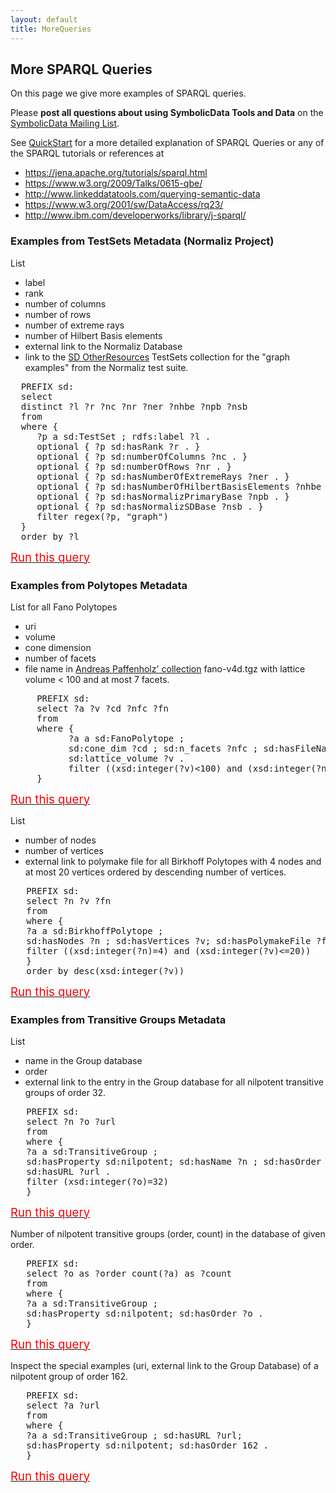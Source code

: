 ```yaml
---
layout: default
title: MoreQueries
---
```


## More SPARQL Queries ##

On this page we give more examples of SPARQL queries. 

Please **post all questions about using SymbolicData Tools and Data** on the [SymbolicData Mailing List](https://groups.google.com/forum/#!forum/symbolicdata).

See [QuickStart](QuickStart "wikilink") for a more detailed explanation of SPARQL Queries or any of the SPARQL tutorials or references at
* <https://jena.apache.org/tutorials/sparql.html>
* <https://www.w3.org/2009/Talks/0615-qbe/>
* <http://www.linkeddatatools.com/querying-semantic-data>
* <https://www.w3.org/2001/sw/DataAccess/rq23/>
* <http://www.ibm.com/developerworks/library/j-sparql/>

### Examples from TestSets Metadata (Normaliz Project) ###

List 
* label
* rank
* number of columns 
* number of rows
* number of extreme rays
* number of Hilbert Basis elements
* external link to the Normaliz Database
* link to the [SD OtherResources](http://symbolicdata.org/OtherResources/TestSets/) TestSets collection
for the "graph examples" from the Normaliz test suite.
<pre>
  PREFIX sd: <http://symbolicdata.org/Data/Model#>
  select 
  distinct ?l ?r ?nc ?nr ?ner ?nhbe ?npb ?nsb
  from <http://symbolicdata.org/Data/TestSets/>
  where {
     ?p a sd:TestSet ; rdfs:label ?l . 
     optional { ?p sd:hasRank ?r . }	
     optional { ?p sd:numberOfColumns ?nc . }		
     optional { ?p sd:numberOfRows ?nr . }	
     optional { ?p sd:hasNumberOfExtremeRays ?ner . }		
     optional { ?p sd:hasNumberOfHilbertBasisElements ?nhbe . }		
     optional { ?p sd:hasNormalizPrimaryBase ?npb . }
     optional { ?p sd:hasNormalizSDBase ?nsb . }
     filter regex(?p, "graph")
  }
  order by ?l
</pre>  
 <a href="http://symbolicdata.org:8890/sparql?format=text%2Fhtml&query=PREFIX+sd%3A+%3Chttp%3A%2F%2Fsymbolicdata.org%2FData%2FModel%23%3E%0Aselect+%0Adistinct+%3Fl+%3Fr+%3Fnc+%3Fnr+%3Fner+%3Fnhbe+%3Fnpb+%3Fnsb%0Afrom+%3Chttp%3A%2F%2Fsymbolicdata.org%2FData%2FTestSets%2F%3E%0Awhere+%7B%0A%3Fp+a+sd%3ATestSet+%3B+rdfs%3Alabel+%3Fl+.+%0Aoptional+%7B+%3Fp+sd%3AhasRank+%3Fr+.+%7D%09%0Aoptional+%7B+%3Fp+sd%3AnumberOfColumns+%3Fnc+.+%7D%09%09%0Aoptional+%7B+%3Fp+sd%3AnumberOfRows+%3Fnr+.+%7D%09%0Aoptional+%7B+%3Fp+sd%3AhasNumberOfExtremeRays+%3Fner+.+%7D%09%09%0Aoptional+%7B+%3Fp+sd%3AhasNumberOfHilbertBasisElements+%3Fnhbe+.+%7D%09%09%0Aoptional+%7B+%3Fp+sd%3AhasNormalizPrimaryBase+%3Fnpb+.+%7D%0Aoptional+%7B+%3Fp+sd%3AhasNormalizSDBase+%3Fnsb+.+%7D%0Afilter+regex%28%3Fp%2C+%22graph%22%29%0A%7D%0Aorder+by+%3Fl"> <span style="color:red; font-size:14pt"> Run this query</span></a>

### Examples from Polytopes Metadata ###

List for all Fano Polytopes 
* uri
* volume
* cone dimension
* number of facets
* file name in [Andreas Paffenholz' collection](https://polymake.org/polytopes/paffenholz/www/fano.html) fano-v4d.tgz
with lattice volume < 100 and at most 7 facets. 

<pre>
     PREFIX sd: <http://symbolicdata.org/Data/Model#> 
     select ?a ?v ?cd ?nfc ?fn
     from <http://symbolicdata.org/Data/FanoPolytopes/>
     where {
       	   ?a a sd:FanoPolytope ;
       	   sd:cone_dim ?cd ; sd:n_facets ?nfc ; sd:hasFileName ?fn ; 
       	   sd:lattice_volume ?v . 
       	   filter ((xsd:integer(?v)<100) and (xsd:integer(?nfc)<7))
     }
</pre>

 <a href="http://symbolicdata.org:8890/sparql?format=text%2Fhtml&query=PREFIX+sd%3A+%3Chttp%3A%2F%2Fsymbolicdata.org%2FData%2FModel%23%3E+%0A+++select+%3Fa+%3Fv+%3Fcd+%3Fnfc+%3Ffn%0A+++from+%3Chttp%3A%2F%2Fsymbolicdata.org%2FData%2FFanoPolytopes%2F%3E%0A+++where+%7B%0A+++%3Fa+a+sd%3AFanoPolytope+%3B%0A+++sd%3Acone_dim+%3Fcd+%3B+sd%3An_facets+%3Fnfc+%3B+sd%3AhasFileName+%3Ffn+%3B+%0A+++sd%3Alattice_volume+%3Fv+.+%0A+++filter+%28%28xsd%3Ainteger%28%3Fv%29%3C100%29+and+%28xsd%3Ainteger%28%3Fnfc%29%3C7%29%29%0A+++%7D"> <span style="color:red; font-size:14pt"> Run this query</span></a>

List 
* number of nodes
* number of vertices
* external link to polymake file
for all Birkhoff Polytopes with 4 nodes and at most 20 vertices ordered by descending number of vertices.

<pre>
   PREFIX sd: <http://symbolicdata.org/Data/Model#> 
   select ?n ?v ?fn
   from <http://symbolicdata.org/Data/BirkhoffPolytopes/>
   where {
   ?a a sd:BirkhoffPolytope ;
   sd:hasNodes ?n ; sd:hasVertices ?v; sd:hasPolymakeFile ?fn . 
   filter ((xsd:integer(?n)=4) and (xsd:integer(?v)<=20))
   }
   order by desc(xsd:integer(?v))
</pre>
   
 <a href="http://symbolicdata.org:8890/sparql?format=text%2Fhtml&query=PREFIX+sd%3A+%3Chttp%3A%2F%2Fsymbolicdata.org%2FData%2FModel%23%3E+%0A+++select+%3Fn+%3Fv+%3Ffn%0A+++from+%3Chttp%3A%2F%2Fsymbolicdata.org%2FData%2FBirkhoffPolytopes%2F%3E%0A+++where+%7B%0A+++%3Fa+a+sd%3ABirkhoffPolytope+%3B%0A+++sd%3AhasNodes+%3Fn+%3B+sd%3AhasVertices+%3Fv%3B+sd%3AhasPolymakeFile+%3Ffn+.+%0A+++filter+%28%28xsd%3Ainteger%28%3Fn%29%3D4%29+and+%28xsd%3Ainteger%28%3Fv%29%3C%3D20%29%29%0A+++%7D%0A+++order+by+desc%28xsd%3Ainteger%28%3Fv%29%29"> <span style="color:red; font-size:14pt"> Run this query</span></a>

### Examples from Transitive Groups Metadata ###

List 
* name in the Group database
* order
* external link to the entry in the Group database
for all nilpotent transitive groups of order 32.

<pre>
   PREFIX sd: <http://symbolicdata.org/Data/Model#> 
   select ?n ?o ?url
   from <http://symbolicdata.org/Data/TransitiveGroups/>
   where {
   ?a a sd:TransitiveGroup ; 
   sd:hasProperty sd:nilpotent; sd:hasName ?n ; sd:hasOrder ?o ;
   sd:hasURL ?url .  
   filter (xsd:integer(?o)=32)
   }
</pre>
 
 <a href="http://symbolicdata.org:8890/sparql?format=text%2Fhtml&query=PREFIX+sd%3A+%3Chttp%3A%2F%2Fsymbolicdata.org%2FData%2FModel%23%3E+%0A+++select+%3Fn+%3Fo+%3Furl%0A+++from+%3Chttp%3A%2F%2Fsymbolicdata.org%2FData%2FTransitiveGroups%2F%3E%0A+++where+%7B%0A+++%3Fa+a+sd%3ATransitiveGroup+%3B+%0A+++sd%3AhasProperty+sd%3Anilpotent%3B+sd%3AhasName+%3Fn+%3B+sd%3AhasOrder+%3Fo+%3B%0A+++sd%3AhasURL+%3Furl+.++%0A+++filter+%28xsd%3Ainteger%28%3Fo%29%3D32%29%0A+++%7D"> <span style="color:red; font-size:14pt"> Run this query</span></a>

Number of nilpotent transitive groups (order, count) in the database of given order.

<pre>
   PREFIX sd: <http://symbolicdata.org/Data/Model#> 
   select ?o as ?order count(?a) as ?count
   from <http://symbolicdata.org/Data/TransitiveGroups/>
   where {
   ?a a sd:TransitiveGroup ; 
   sd:hasProperty sd:nilpotent; sd:hasOrder ?o .  
   }
</pre>
 
 <a href="http://symbolicdata.org:8890/sparql?format=text%2Fhtml&query=PREFIX+sd%3A+%3Chttp%3A%2F%2Fsymbolicdata.org%2FData%2FModel%23%3E+%0A+++select+%3Fo+as+%3Forder+count%28%3Fa%29+as+%3Fcount%0A+++from+%3Chttp%3A%2F%2Fsymbolicdata.org%2FData%2FTransitiveGroups%2F%3E%0A+++where+%7B%0A+++%3Fa+a+sd%3ATransitiveGroup+%3B+%0A+++sd%3AhasProperty+sd%3Anilpotent%3B+sd%3AhasOrder+%3Fo+.++%0A+++%7D%0A"> <span style="color:red; font-size:14pt"> Run this query</span></a>

Inspect the special examples (uri, external link to the Group Database) of a nilpotent group of order 162.

<pre>
   PREFIX sd: <http://symbolicdata.org/Data/Model#> 
   select ?a ?url
   from <http://symbolicdata.org/Data/TransitiveGroups/>
   where {
   ?a a sd:TransitiveGroup ; sd:hasURL ?url; 
   sd:hasProperty sd:nilpotent; sd:hasOrder 162 .  
   }
</pre>
 
 <a href="http://symbolicdata.org:8890/sparql?format=text%2Fhtml&query=PREFIX+sd%3A+%3Chttp%3A%2F%2Fsymbolicdata.org%2FData%2FModel%23%3E+%0A+++select+%3Fa+%3Furl%0A+++from+%3Chttp%3A%2F%2Fsymbolicdata.org%2FData%2FTransitiveGroups%2F%3E%0A+++where+%7B%0A+++%3Fa+a+sd%3ATransitiveGroup+%3B+sd%3AhasURL+%3Furl%3B+%0A+++sd%3AhasProperty+sd%3Anilpotent%3B+sd%3AhasOrder+162+.++%0A+++%7D"> <span style="color:red; font-size:14pt"> Run this query</span></a>
